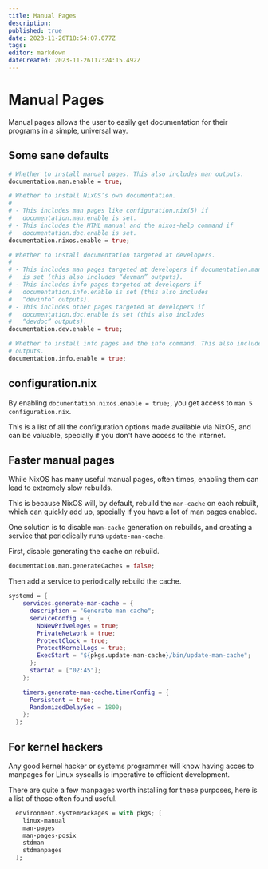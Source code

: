 ```yaml
---
title: Manual Pages
description: 
published: true
date: 2023-11-26T18:54:07.077Z
tags: 
editor: markdown
dateCreated: 2023-11-26T17:24:15.492Z
---
```


# Manual Pages

Manual pages allows the user to easily get documentation for their programs in a simple, universal way.

## Some sane defaults

```nix
# Whether to install manual pages. This also includes man outputs.
documentation.man.enable = true;

# Whether to install NixOS’s own documentation.
#
# - This includes man pages like configuration.nix(5) if
#   documentation.man.enable is set.
# - This includes the HTML manual and the nixos-help command if
#   documentation.doc.enable is set.
documentation.nixos.enable = true;

# Whether to install documentation targeted at developers.
#
# - This includes man pages targeted at developers if documentation.man.enable
#   is set (this also includes “devman” outputs).
# - This includes info pages targeted at developers if
#   documentation.info.enable is set (this also includes 
#   “devinfo” outputs).
# - This includes other pages targeted at developers if
#   documentation.doc.enable is set (this also includes 
#   “devdoc” outputs).
documentation.dev.enable = true;

# Whether to install info pages and the info command. This also includes “info”
# outputs.
documentation.info.enable = true;
```

## configuration.nix

By enabling `documentation.nixos.enable = true;`, you get access to `man 5 configuration.nix`.

This is a list of all the configuration options made available via NixOS, and can be valuable, specially if you don't have access to the internet.

## Faster manual pages

While NixOS has many useful manual pages, often times, enabling them can lead to extremely slow rebuilds.

This is because NixOS will, by default, rebuild the `man-cache` on each rebuilt, which can quickly add up, specially if you have a lot of man pages enabled.

One solution is to disable `man-cache` generation on rebuilds, and creating a service that periodically runs `update-man-cache`.

First, disable generating the cache on rebuild.

```nix
documentation.man.generateCaches = false;
```

Then add a service to periodically rebuild the cache.

```nix
systemd = {
    services.generate-man-cache = {
      description = "Generate man cache";
      serviceConfig = {
        NoNewPriveleges = true;
        PrivateNetwork = true;
        ProtectClock = true;
        ProtectKernelLogs = true;
        ExecStart = "${pkgs.update-man-cache}/bin/update-man-cache";
      };
      startAt = ["02:45"];
    };

    timers.generate-man-cache.timerConfig = {
      Persistent = true;
      RandomizedDelaySec = 1800;
    };
  };
```

## For kernel hackers

Any good kernel hacker or systems programmer will know having acces to manpages for Linux syscalls is imperative to efficient development.

There are quite a few manpages worth installing for these purposes, here is a list of those often found useful.

```nix
  environment.systemPackages = with pkgs; [
    linux-manual
    man-pages
    man-pages-posix
    stdman
    stdmanpages
  ];
```
